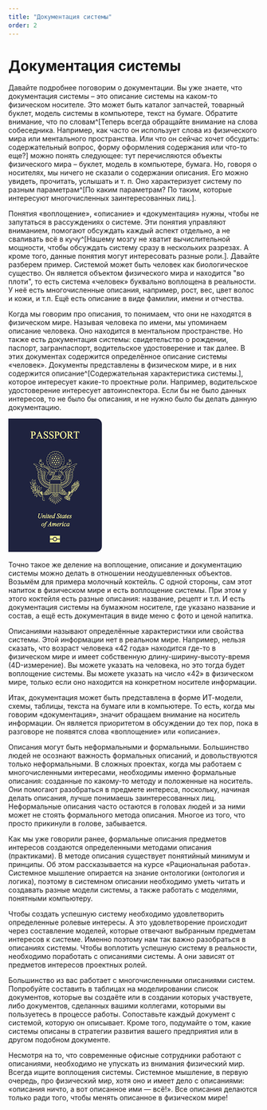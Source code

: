 ```yaml
---
title: "Документация системы"
order: 2
---
```


# Документация системы

Давайте подробнее поговорим о документации. Вы уже знаете, что документация системы – это описание системы на каком-то физическом носителе. Это может быть каталог запчастей, товарный буклет, модель системы в компьютере, текст на бумаге. Обратите внимание, что по словам^[Теперь всегда обращайте внимание на слова собеседника. Например, как часто он использует слова из физического мира или ментального пространства. Или что он сейчас хочет обсудить: содержательный вопрос, форму оформления содержания или что-то еще?] можно понять следующее: тут перечисляются объекты физического мира – буклет, модель в компьютере, бумага. Но, говоря о носителях, мы ничего не сказали о содержании описания. Его можно увидеть, прочитать, услышать и т. п. Оно характеризует систему по разным параметрам^[По каким параметрам? По таким, которые интересуют многочисленных заинтересованных лиц.].

Понятия «воплощение», «описание» и «документация» нужны, чтобы не запутаться в рассуждениях о системе. Эти понятия управляют вниманием, помогают обсуждать каждый аспект отдельно, а не сваливать всё в кучу^[Нашему мозгу не хватит вычислительной мощности, чтобы обсуждать систему сразу в нескольких разрезах. А кроме того, данные понятия могут интересовать разные роли.]. Давайте разберем пример. Системой может быть человек как биологическое существо. Он является объектом физического мира и находится "во плоти", то есть система «человек» буквально воплощена в реальности. У неё есть многочисленные описания, например, рост, вес, цвет волос и кожи, и т.п. Ещё есть описание в виде фамилии, имени и отчества.

Когда мы говорим про описания, то понимаем, что они не находятся в физическом мире. Называя человека по имени, мы упоминаем описание человека. Оно находится в ментальном пространстве. Но также есть документация системы: свидетельство о рождении, паспорт, загранпаспорт, водительское удостоверение и так далее. В этих документах содержится определённое описание системы «человек». Документы представлены в физическом мире, и в них содержится описание^[Содержательная характеристика системы.], которое интересует какие-то проектные роли. Например, водительское удостоверение интересует автоинспектора. Если бы не было данных интересов, то не было бы описания, и не нужно было бы делать данную документацию.


![](./system-documentation-4.png)


Точно такое же деление на воплощение, описание и документацию системы можно делать в отношении неодушевленных объектов. Возьмём для примера молочный коктейль. С одной стороны, сам этот напиток в физическом мире и есть воплощение системы. При этом у этого коктейля есть разные описания: название, рецепт и т.п. И есть документация системы на бумажном носителе, где указано название и состав, а ещё есть документация в виде меню с фото и ценой напитка.

Описаниями называют определённые характеристики или свойства системы. Этой информации нет в реальном мире. Например, нельзя сказать, что возраст человека «42 года» находится где-то в физическом мире и имеет собственную длину-ширину-высоту-время (4D-измерение). Вы можете указать на человека, но это тогда будет воплощение системы. Вы можете указать на число «42» в физическом мире, только если оно находится на конкретном носителе информации.

Итак, документация может быть представлена в форме ИТ-модели, схемы, таблицы, текста на бумаге или в компьютере. То есть, когда мы говорим «документация», значит обращаем внимание на носитель информации. Он является приоритетом в обсуждении до тех пор, пока в разговоре не появятся слова «воплощение» или «описание».

Описания могут быть неформальными и формальными. Большинство людей не осознают важность формальных описаний, и довольствуются только неформальными. В сложных проектах, когда мы работаем с многочисленными интересами, необходимы именно формальные описания: созданные по какому-то методу и положенные на носитель. Они помогают разобраться в предмете интереса, поскольку, начиная делать описания, лучше понимаешь заинтересованных лиц. Неформальные описания часто остаются в головах людей и за ними может не стоять формального метода описания. Многое из того, что просто прикинули в голове, забывается.

Как мы уже говорили ранее, формальные описания предметов интересов создаются определенными методами описания (практиками). В методе описания существует понятийный минимум и принципы. Об этом рассказывается на курсе «Рациональная работа». Системное мышление опирается на знание онтологики (онтология и логика), поэтому в системном описании необходимо уметь читать и создавать разные модели системы, а также работать с моделями, понятными компьютеру.

Чтобы создать успешную систему необходимо удовлетворить определенные ролевые интересы. А это удовлетворение происходит через составление моделей, которые отвечают выбранным предметам интересов к системе. Именно поэтому нам так важно разобраться в описаниях системы. Чтобы воплотить успешную систему в реальности, необходимо поработать с описаниями системы. А они зависят от предметов интересов проектных ролей.

Большинство из вас работает с многочисленными описаниями систем. Попробуйте составить в таблицах на моделировании список документов, которые вы создаёте или в создании которых участвуете, либо документов, сделанных вашими коллегами, которыми вы пользуетесь в процессе работы. Сопоставьте каждый документ с системой, которую он описывает. Кроме того, подумайте о том, какие системы описаны в стратегии развития вашего предприятия или в другом подобном документе.

Несмотря на то, что современные офисные сотрудники работают с описаниями, необходимо не упускать из внимания физический мир. Всегда ищите воплощения системы. Системное мышление, в первую очередь, про физический мир, хотя оно и имеет дело с описаниями: «описания ничто, а вот описанное ими — всё!». Все описания делаются только ради того, чтобы менять описанное в физическом мире!


